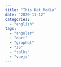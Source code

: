 ```yaml
---
title: "This Dot Media"
date: "2020-11-12"
categories:
  - "english"
tags:
  - "angular"
  - "dart"
  - "graphql"
  - "JS"
  - "talks"
  - "vuejs"
---
```

